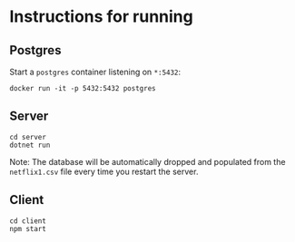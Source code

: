 # Instructions for running

## Postgres

Start a `postgres` container listening on `*:5432`:

```
docker run -it -p 5432:5432 postgres
```

## Server

```
cd server
dotnet run
```

Note: The database will be automatically dropped and populated from the `netflix1.csv` file every time you restart the server.

## Client

```
cd client
npm start
```

